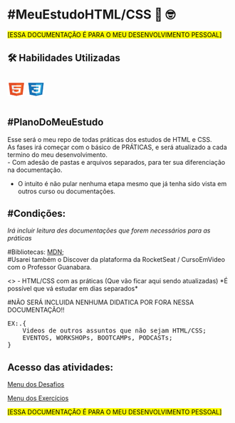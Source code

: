 <h1>#MeuEstudoHTML/CSS &#x1F596 &#x1F913</h1>

<p><mark>[ESSA DOCUMENTAÇÃO É PARA O MEU DESENVOLVIMENTO PESSOAL]</mark><p>

## 🛠 Habilidades Utilizadas
<div style="display: inline_block"><br>
  <img align="center" alt="HTML" height="30" width="40" src="https://raw.githubusercontent.com/devicons/devicon/master/icons/html5/html5-original.svg">
  <img align="center" alt="CSS" height="30" width="40" src="https://raw.githubusercontent.com/devicons/devicon/master/icons/css3/css3-original.svg">
</div>
<br>

 <h2>#PlanoDoMeuEstudo</h2>
<p>Esse será o meu repo de todas práticas dos estudos de HTML e CSS.<br>
As fases irá começar com o básico de PRÁTICAS, e será atualizado a cada termino do meu desenvolvimento.<br>
- Com adesão de pastas e arquivos separados, para ter sua diferenciação na documentação.<br>

- O intuito é não pular nenhuma etapa mesmo que já tenha sido vista em outros curso ou documentações.</p>

<h2>#Condições:</h2>

*Irá incluir leitura des documentações que forem necessários para as práticas*
<p>#Bibliotecas: <a href="https://developer.mozilla.org/pt-BR/" target="_blank">MDN</a>;<br>
#Usarei também o Discover da plataforma da RocketSeat / CursoEmVideo com o Professor Guanabara.</p>
<>
- HTML/CSS com as práticas (Que vão ficar aqui sendo atualizadas) *É possível que vá estudar em dias separados* 
<p>
#NÃO SERÁ INCLUIDA NENHUMA DIDATICA POR FORA NESSA DOCUMENTAÇÃO!!
<pre>EX:.{
    Videos de outros assuntos que não sejam HTML/CSS;
    EVENTOS, WORKSHOPs, BOOTCAMPs, PODCASTs;
}
</pre>
</p>

<h2>Acesso das atividades:</h2> 
<p><a href="https://soulwash.github.io/MeuEstudoEDesenvolvimento/Mod01/Desafio01Imagens/d000.html" target="_blank" rel="next">Menu dos Desafios</a></p>
<p><a href="https://soulwash.github.io/MeuEstudoEDesenvolvimento/Mod01/Exercicios/ex000.html" target="_blank" rel="next">Menu dos Exercícios</a></p>


<p><mark>[ESSA DOCUMENTAÇÃO É PARA O MEU DESENVOLVIMENTO PESSOAL]</mark><p>

